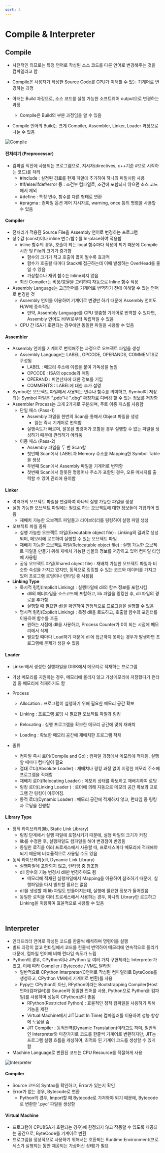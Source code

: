 ```yaml
---
sort: 4
---
```


# Compile & Interpreter

## Compile

* 사전적인 의므로는 특정 언어로 작성된 소스 코드를 다른 언어로 변경해주는 것을 컴파일라고 함
* Compile은 사용자가 작성한 Source Code를 CPU가 이해할 수 있는 기계어로 변경하는 과정
* 아래는 Build 과정으로, 소스 코드를 실행 가능한 소프트웨어 output으로 변경하는 과정
  * Compile은 Build의 부분 과정임을 알 수 있음

* Compile 언어의 Build는 크게 Compiler, Assembler, Linker, Loader 과정으로 나눌 수 있음

![Compile](./Img/Compile.png)

#### 전처리기 (Preprocessor)

* 컴파일 직전에 사용되는 프로그램으로, 지시자(directives, c++기준 #으로 시작하는 코드)를 처리
  * #include : 설정된 경로를 현재 파일에 추가하여 하나의 파일처럼 사용
  * #if/else/ifdef/error 등 : 조건부 컴파일로, 조건에 포함되지 않으면 소스 코드에서 제외
  * #define : 특정 변수, 함수를 다른 형태로 변환 
  * #pragma : 컴파일 옵션 제어 지시자로, warning, once 등의 명령을 사용할 수 있음

#### Compiler

* 전처리가 적용된 Source File을 Assembly 언어로 변경하는 프로그램
* 상수값 (const)이나 inline 변수/함수를 In-place하여 적용함
  * inline 함수의 경우, 호출이 되는 local 함수마다 적용이 되기 때문에 Compile 시간 및 File의 크기가 증가함
    * 함수의 크기가 작고 호출이 많이 될수록 효과적
    * 함수가 호출될 때마다 Stack에 접근하는데 이때 발생하는 OverHead를 줄일 수 있음
    * 가상함수나 재귀 함수는 Inline되지 않음
  * 최신 Compiler는 비용/효율을 고려하여 자동으로 Inline 함수 적용
* Assembly Language는 고급언어를 기계어로 번역하기 전에 이해할 수 있는 언어로 변경한 것
  * Assembly 언어를 이용하여 기계어로 변경만 하기 때문에 Assembly 언어도 H/W에 종속적임
    * 만약, Assembly Language를 CPU 맞춤형 기계어로 번역할 수 있다면, Assembly 언어도 H/W로부터 독립적일 수 있음
  * CPU 간  ISA가 호환되는 경우에만 동일한 파일을 사용할 수 있음

#### Assembler

* Assembly 언어를 기계어로 변역해주는 과정으로 오브젝트 파일을 생성
  * Assembly Language는 LABEL, OPCODE, OPERANDS, COMMENTS로 구성됨
    * LABEL : 메모리 주소에 이름을 붙여 가독성을 높임
    * OPCODE : ISA의 opcode와 매핑
    * OPERAND : 피연산자에 대한 정보를 기입
    * COMMENTS : LABEL에 대한 추가 설명
* Symbol은 오브젝트 파일에서 사용되는 변수나 함수를 의미하고, Symbol이 저장되는 Symbol 파일은 ".pdb"나 ".dbg" 확장자로 디버깅 할 수 있는 정보를 저장함
* Assembler Process는 크게 2가지로 구분되며, 주로 이중 패스를 사용함
  * 단일 패스 (Pass-1) 
    * Assembly 파일을 한번의 Scan을 통해서 Object 파일을 생성
      * 읽는 즉시 기계어로 번역함
    * 실행속도가 빠르며, 잘못된 명령어가 포함된 경우 실행할 수 없는 파일을 생성하기 때문에 관리하기 어려움
  * 이중 패스 (Pass-2)
    * Assembly 파일을 두 번 Scan함
    * 첫번째 Scan에서 LABEL과 Memory 주소를 Mapping한 Symbol Table을 생성
    * 두번째 Scan에서 Assembly 파일을 기계어로 번역함
    * 첫번째 Scan에서 잘못된 명령어나 주소가 포함된 경우, 오류 메시지를 출력할 수 있어 관리에 용이함

#### Linker

* 여러개의 오브젝트 파일을 연결하여 하나의 실행 가능한 파일을 생성
* 실행 가능한 오브젝트 파일에는 필요로 하는 오브젝트에 대한 정보들이 기입되어 있음
  * 재배치 가능한 오브젝트 파일들과 라이브러리를 링킹하여 실행 파일 생성
* 오브젝트 파일 종류
  * 실행 가능한 오브젝트 파일(Executable object file) :  Linking의 결과로 생성되며, 메모리에 로드하여 실행할 수 있는 오브젝트 파일
  * 재배치 가능한 오브젝트 파일(Relocatable object file) : 실행 가능한 오브젝트 파일을 만들기 위해 재배치 가능한 심볼의 정보를 저장하고 있어 컴파일 타임에 사용됨
  * 공유 오브젝트 파일(Shared object file) : 재배치 가능한 오브젝트 파일과 비슷한 속성을 가지고 있지만, 동적으로 링킹할 수 있는 코드와 데이터를 가지고 있어 프로그램 로딩이나 런타임 중 사용됨
* **Linking Type**
  * 묵시적 링킹(Implicit Linking) : 실행파일에 dll의 함수 정보를 포함시킴
    * dll의 헤더파일을 소스코드에 포함하고, lib 파일을 링킹한 후, dll 파일의 경로를 추가함
    * 실행할 때 필요한 dll을 확인하여 안정적으로 프로그램을 실행할 수 있음
  * 명시적 링킹(Explicit Linking) : 특정 dll을 로드하고, 호출할 함수의 포인터를 이용하여 함수를 호출
    * 원하는 시점에 dll을 사용하고, Process Counter가 0이 되는 시점에 메모리에서 삭제
    * 필요할 때마다 Load하기 때문에 dll에 접근하지 못하는 경우가 발생하면 프로그램에 문제가 생길 수 있음

#### Loader

* Linker에서 생성한 실행파일을 DISK에서 메모리로 적재하는 프로그램

* 가상 메모리를 지원하는 경우, 메모리에 올리지 않고 가상메모리에 저장했다가 런타임 중 메모리에 적재하기도 함

* Process

  * Allocation : 프로그램이 실행하기 위해 필요한 메모리 공간 확보

  * Linking : 프로그램 로딩 시 필요한 오브젝트 파일과 링킹
  * Relocating : 실행 프로그램을 확보한 메모리 공간에 맞춰 재배치 
  * Loading : 확보한 메모리 공간에 재배치한 프로그램 적재

* 종류
  * 컴파일 즉시 로더(Compile and Go) : 컴파일 과정에서 메모리에 적재됨. 실행할 때마다 컴파일이 필요 
  * 절대 로더(Absolute Loader) : 재배치나 링킹 과정 없이 지정한 메모리 주소에 프로그램을 적재함
  * 재배치 로더(Relocating Loader) : 메모리 상태를 확보하고 재배치하여 로딩
  * 링킹 로더(Linking Loader ) : 로더에 의해 자동으로 메모리 공간 확보와 프로그램 간 링킹이 이루어짐.
  * 동적 로더(Dynamic Loader) : 메모리 공간에 적재하지 않고, 런타임 중 링킹과 로딩을 진행함

#### Library Type

* 정적 라이브러리(lib, Static Link Library)
  * 링킹 단계에서 실행 파일에 포함시키기 때문에, 실행 파일의 크기가 커짐
  * lib를 수정한 후, 실행파일도 컴파일을 해야 변경점이 반영됨
  * 동일한 로직을 여러 프로세스에서 사용할 때, 프로세스마다 메모리에 적재해야되기 때문에 비효율적으로 사용될 수도 있음
* 동적 라이브러리(dll, Dynamic Link Library)
  * 실행파일에 포함되지 않고, 런타임 중 참조함
  * dll 함수의 기능 변경시 dll만 변경하여도 됨
    * 메모리에 적재된 실행파일에서 Mapping을 이용하여 참조하기 때문에, 실행파일을 다시 빌드할 필요는 없음
  * dll을 생성할 때 lib 파일도 만들어지는데, 실행에 필요한 정보가 들어있음
  * 동일한 로직을 여러 프로세스에서 사용하는 경우, 하나의 Library만 로드하고 Linking을 이용하여 효율적으로 사용할 수 있음

<br/>

## Interpreter

* 인터프리터 언어로 작성된 코드를 한줄씩 해석하며 명령어를 실행
* 빌드 과정이 없고 런타임에서 코드를 한줄씩 번역하여 메모리에 연속적으로 올리기 때문에, 컴파일 언어에 비해 런타임 속도가 느림
* Python의 경우, CPython이나 JPython 등 여러 가지 구현체라는 Interpreter가 있고, 이에 따라 Compiler / Bytecode / VM도 달라짐
  * 일반적으로 CPython Interpreter(C언어로 작성된 컴파일러로 ByteCode를 생성하고, CPython VM에서 기계어로 변환)를 사용
  * Pypy는 CPython이 아닌, RPython이라는 Bootstrapping Compiler(Host 언어(컴파일러)를 Source와 동일한 언어를 사용, Python으로 Python을 컴파일)를 사용하며 성능이 CPython보다 좋음
    * RPython(Restricted Python) : 효율적인 정적 컴파일을 사용하기 위해 기능을 제한
    * Virtual Machine에서  JIT(Just In Time) 컴파일러를 이용하여 성능 향상에 도움을 줌
    * JIT Compiler : 동적번역(Dynamic Translation)이라고도 하며, 일반적인 Interpreter와 마찬가지로 코드를 한줄씩 기계어로 변환하지만, JIT는 프로그램 실행 흐름을 캐싱하여, 최적화 된 기계어 코드를 생성할 수 있게 함
* Machine Language로 변환된 코드는 CPU Resource를 적절하게 사용

![Interpreter](./Img/Interpreter.png)

#### Compiler

* Source 코드의 Syntax를 확인하고, Error가 있는지 확인
* Error가 없는 경우, Bytecode로 변환
  * Python의 경우, Import할 때 Bytecode로 가져와야 되기 때문에, Bytecode로 변환한 '.pyc' 파일을 생성함

#### Virtual Machine

* 프로그램이 CPU(ISA가 호환되는 경우)에 한정되지 않고 작동할 수 있도록 제공되는 공간으로, ByteCode를 기계어로 변환
* 프로그램을 정상적으로 사용하기 위해서는 호환되는 Runtime Environment(프로세스가 실행되는 동안 제공되는 가상머신 상태)가 필요

